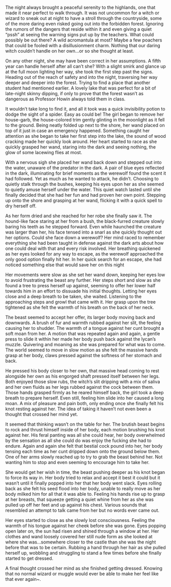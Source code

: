 The night always brought a peaceful serenity to the highlands, one that made it near perfect to walk through. It was not uncommon for a witch or wizard to sneak out at night to have a stroll through the countryside, some of the more daring even risked going out into the forbidden forest. Ignoring the rumors of the dangers that reside within it and even giving a quiet “pssh” at seeing the warning signs put up by the teachers. What could possibly be out there? A wild acromantula at most? Maybe a few poachers that could be fooled with a disillusionment charm. Nothing that our daring witch couldn’t handle on her own…or so she thought at least.

On any other night, she may have been correct in her assumptions. A fifth year can handle herself after all can’t she? With a slight smirk and glance up at the full moon lighting her way, she took the first step past the signs. Heading out of the reach of safety and into the night, traversing her way deeper and deeper into the forest. Trying to find a place that another student had mentioned earlier. A lovely lake that was perfect for a bit of late-night skinny dipping, if only to prove that the forest wasn’t as dangerous as Professor Howin always told them in class.

It wouldn’t take long to find it, and all it took was a quick invisibility potion to dodge the sight of a spider. Easy as could be! The girl began to remove her house-garb, the house-colored trim gently glinting in the moonlight as it fell to the ground. Being neatly folded up next to the shore, her wand placed on top of it just in case an emergency happened. Something caught her attention as she began to take her first step into the lake, the sound of wood cracking made her quickly look around. Her heart started to race as she quickly grasped her wand, staring into the dark and seeing nothing, the glow of some lacewing flies at most. 

With a nervous sigh she placed her wand back down and stepped out into the water, unaware of the predator in the dark. A pair of blue eyes reflected in the dark, illuminating for brief moments as the werewolf found the scent it had followed. Yet as much as he wanted to attack, he didn’t. Choosing to quietly stalk through the bushes, keeping his eyes upon her as she seemed to quietly amuse herself under the water. This quiet watch lasted until she finally decided that she had her fun and had proven her own point. Stepping up onto the shore and grasping at her wand, flicking it with a quick spell to dry herself off. 

As her form dried and she reached for her robe she finally saw it. The hound-like face staring at her from a bush, the black-furred creature slowly baring his teeth as he stepped forward. Even while haunched the creature was larger than her, his face tensed into a snarl as she quickly thought out her options. Could she face down a werewolf? Her mind raced to remember everything she had been taught in defense against the dark arts about how one could deal with that and every risk involved. Her breathing quickened as her eyes looked for any way to escape, as the werewolf approached the only good option finally hit her. In her quick search for an escape, she had noticed something else that would save her on this night

Her movements were slow as she set her wand down, keeping her eyes low to avoid frustrating the beast any further. Her steps short and slow as she found a tree to press herself up against, seeming to offer her lower half towards him in an effort to dissuade his initial thoughts. Letting her eyes close and a deep breath to be taken, she waited. Listening to the approaching steps and growl that came with it. Her grasp upon the tree tightened as she felt the warmth of his breath on the back of her neck.

The beast seemed to accept her offer, its larger body moving back and downwards. A brush of fur and warmth rubbed against her slit, the feeling causing her to shudder. The warmth of a tongue against her cunt brought a soft moan from her. A motion that was repeated again and again, a gentle press to slide it within her made her body push back against the lycan’s muzzle. Quivering and moaning as she was prepared for what was to come. The world seemed to move in slow motion as she felt the massive hands grasp at her body, claws pressed against the softness of her stomach and back.

He pressed his body closer to her own, that massive head coming to rest alongside her own as his engorged shaft pressed itself between her legs. Both enjoyed those slow rubs, the witch’s slit dripping with a mix of saliva and her own fluids as her legs rubbed against the cock between them. Those hands grasped firmly as he reared himself back, the girl took a deep breath to prepare herself. Even still, feeling him slide into her caused a long moan. A mix of pleasure and pain both, only ending once she finally felt his knot resting against her. The idea of taking it haven’t not even been a thought that crossed her mind yet.

It seemed that thinking wasn’t on the table for her. The brutish beast begins to rock and thrust himself inside of her body, each motion brushing his knot against her. His feral panting was all she could hear, her body overwhelmed by the sensation as all she could do was enjoy the fucking she had to endure. Again and again she felt that bestial cock pound into her, her body tensing each time as her cunt dripped down onto the ground below them. One of her arms slowly reached up to try to grab the beast behind her. Not wanting him to stop and even seeming to encourage him to take her. 

She would get her wish in time, the beast pushing deeper as his knot began to force its way in. Her body tried to relax and accept it best it could but it wasn’t until it finally popped into her that her body went slack. Eyes rolling back as she felt his seed flood into her body, unable to really move as her body milked him for all that it was able to. Feeling his hands rise up to grasp at her breasts, that squeeze getting a quiet whine from her as she was pulled up off her feet and up against his chest. Various sounds that resembled an attempt to talk came from her but no words ever came out. 

Her eyes started to close as she slowly lost consciousness. Feeling the warmth of his tongue against her cheek before she was gone. Eyes popping open later on, the sun had risen and shined through a window at her. Her clothes and wand loosely covered her still nude form as she looked at where she was…somewhere closer to the castle than she was the night before that was to be certain. Rubbing a hand through her hair as she pulled herself up, wobbling and struggling to stand a few times before she finally started to get dressed.

A final thought crossed her mind as she finished getting dressed. Knowing that no normal wizard or muggle would ever be able to make her feel like that ever again~.
